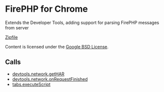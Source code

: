 
FirePHP for Chrome
=======

Extends the Developer Tools, adding support for parsing FirePHP messages from server

[Zipfile](http://developer.chrome.com/extensions/examples/api/devtools/network/chrome-firephp.zip)

Content is licensed under the [Google BSD License](http://code.google.com/google_bsd_license.html).

Calls
-----

* [devtools.network.getHAR](http://developer.chrome.com/extensions/devtools.network.html#method-getHAR)
* [devtools.network.onRequestFinished](http://developer.chrome.com/extensions/devtools.network.html#event-onRequestFinished)
* [tabs.executeScript](http://developer.chrome.com/extensions/tabs.html#method-executeScript)